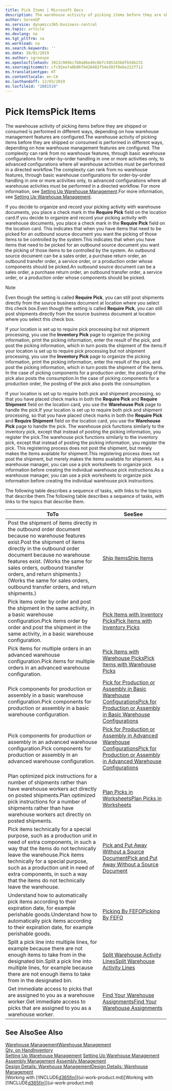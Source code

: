 ```yaml
---
title: Pick Items | Microsoft Docs
description: The warehouse activity of picking items before they are shipped or consumed is performed in different ways, depending on how warehouse management features are configured. The [setup](../configure-warehouse-processes.md) complexity can rank from no warehouse features, through basic warehouse configurations for order-by-order handling in one or more activities only, to advanced configurations where all warehouse activities must be performed in a directed workflow.
author: SorenGP
ms.service: dynamics365-business-central
ms.topic: article
ms.devlang: na
ms.tgt_pltfrm: na
ms.workload: na
ms.search.keywords: ''
ms.date: 10/01/2019
ms.author: sgroespe
ms.openlocfilehash: 3922c9696c7b0a06e49c0bfc505343bdfb58b231
ms.sourcegitcommit: cfc92eefa8b06fb426482f54e393f0e6e222f712
ms.translationtype: HT
ms.contentlocale: en-CA
ms.lasthandoff: 12/03/2019
ms.locfileid: "2881519"
---
```

# <a name="pick-items"></a><span data-ttu-id="c6219-104">Pick Items</span><span class="sxs-lookup"><span data-stu-id="c6219-104">Pick Items</span></span>
<span data-ttu-id="c6219-105">The warehouse activity of picking items before they are shipped or consumed is performed in different ways, depending on how warehouse management features are configured.</span><span class="sxs-lookup"><span data-stu-id="c6219-105">The warehouse activity of picking items before they are shipped or consumed is performed in different ways, depending on how warehouse management features are configured.</span></span> <span data-ttu-id="c6219-106">The complexity can rank from no warehouse features, through basic warehouse configurations for order-by-order handling in one or more activities only, to advanced configurations where all warehouse activities must be performed in a directed workflow.</span><span class="sxs-lookup"><span data-stu-id="c6219-106">The complexity can rank from no warehouse features, through basic warehouse configurations for order-by-order handling in one or more activities only, to advanced configurations where all warehouse activities must be performed in a directed workflow.</span></span> <span data-ttu-id="c6219-107">For more information, see [Setting Up Warehouse Management](warehouse-setup-warehouse.md).</span><span class="sxs-lookup"><span data-stu-id="c6219-107">For more information, see [Setting Up Warehouse Management](warehouse-setup-warehouse.md).</span></span>

<span data-ttu-id="c6219-108">If you decide to organize and record your picking activity with warehouse documents, you place a check mark in the **Require Pick** field on the location card.</span><span class="sxs-lookup"><span data-stu-id="c6219-108">If you decide to organize and record your picking activity with warehouse documents, you place a check mark in the **Require Pick** field on the location card.</span></span> <span data-ttu-id="c6219-109">This indicates that when you have items that need to be picked for an outbound source document you want the picking of those items to be controlled by the system.</span><span class="sxs-lookup"><span data-stu-id="c6219-109">This indicates that when you have items that need to be picked for an outbound source document you want the picking of those items to be controlled by the system.</span></span> <span data-ttu-id="c6219-110">An outbound source document can be a sales order, a purchase return order, an outbound transfer order, a service order, or a production order whose components should be picked.</span><span class="sxs-lookup"><span data-stu-id="c6219-110">An outbound source document can be a sales order, a purchase return order, an outbound transfer order, a service order, or a production order whose components should be picked.</span></span>

> [!NOTE]
> <span data-ttu-id="c6219-111">Even though the setting is called **Require Pick**, you can still post shipments directly from the source business document at location where you select this check box.</span><span class="sxs-lookup"><span data-stu-id="c6219-111">Even though the setting is called **Require Pick**, you can still post shipments directly from the source business document at location where you select this check box.</span></span>

<span data-ttu-id="c6219-112">If your location is set up to require pick processing but not shipment processing, you use the **Inventory Pick** page to organize the picking information, print the picking information, enter the result of the pick, and post the picking information, which in turn posts the shipment of the items.</span><span class="sxs-lookup"><span data-stu-id="c6219-112">If your location is set up to require pick processing but not shipment processing, you use the **Inventory Pick** page to organize the picking information, print the picking information, enter the result of the pick, and post the picking information, which in turn posts the shipment of the items.</span></span> <span data-ttu-id="c6219-113">In the case of picking components for a production order, the posting of the pick also posts the consumption.</span><span class="sxs-lookup"><span data-stu-id="c6219-113">In the case of picking components for a production order, the posting of the pick also posts the consumption.</span></span>

<span data-ttu-id="c6219-114">If your location is set up to require both pick and shipment processing, so that you have placed check marks in both the **Require Pick** and **Require Shipment** field on the location card, you use the **Warehouse Pick** page to handle the pick.</span><span class="sxs-lookup"><span data-stu-id="c6219-114">If your location is set up to require both pick and shipment processing, so that you have placed check marks in both the **Require Pick** and **Require Shipment** field on the location card, you use the **Warehouse Pick** page to handle the pick.</span></span> <span data-ttu-id="c6219-115">The warehouse pick functions similarly to the inventory pick, except that instead of posting the picking information, you register the pick.</span><span class="sxs-lookup"><span data-stu-id="c6219-115">The warehouse pick functions similarly to the inventory pick, except that instead of posting the picking information, you register the pick.</span></span> <span data-ttu-id="c6219-116">This registering process does not post the shipment, but merely makes the items available for shipment.</span><span class="sxs-lookup"><span data-stu-id="c6219-116">This registering process does not post the shipment, but merely makes the items available for shipment.</span></span> <span data-ttu-id="c6219-117">As a warehouse manager, you can use a pick worksheets to organize pick information before creating the individual warehouse pick instructions.</span><span class="sxs-lookup"><span data-stu-id="c6219-117">As a warehouse manager, you can use a pick worksheets to organize pick information before creating the individual warehouse pick instructions.</span></span>

<span data-ttu-id="c6219-118">The following table describes a sequence of tasks, with links to the topics that describe them.</span><span class="sxs-lookup"><span data-stu-id="c6219-118">The following table describes a sequence of tasks, with links to the topics that describe them.</span></span>   

|<span data-ttu-id="c6219-119">**To**</span><span class="sxs-lookup"><span data-stu-id="c6219-119">**To**</span></span>|<span data-ttu-id="c6219-120">**See**</span><span class="sxs-lookup"><span data-stu-id="c6219-120">**See**</span></span>|
|------------|-------------|  
|<span data-ttu-id="c6219-121">Post the shipment of items directly in the outbound order document because no warehouse features exist.</span><span class="sxs-lookup"><span data-stu-id="c6219-121">Post the shipment of items directly in the outbound order document because no warehouse features exist.</span></span> <span data-ttu-id="c6219-122">(Works the same for sales orders, outbound transfer orders, and return shipments.)</span><span class="sxs-lookup"><span data-stu-id="c6219-122">(Works the same for sales orders, outbound transfer orders, and return shipments.)</span></span>|[<span data-ttu-id="c6219-123">Ship Items</span><span class="sxs-lookup"><span data-stu-id="c6219-123">Ship Items</span></span>](warehouse-how-ship-items.md)|  
|<span data-ttu-id="c6219-124">Pick items order by order and post the shipment in the same activity, in a basic warehouse configuration.</span><span class="sxs-lookup"><span data-stu-id="c6219-124">Pick items order by order and post the shipment in the same activity, in a basic warehouse configuration.</span></span>|[<span data-ttu-id="c6219-125">Pick Items with Inventory Picks</span><span class="sxs-lookup"><span data-stu-id="c6219-125">Pick Items with Inventory Picks</span></span>](warehouse-how-to-pick-items-with-inventory-picks.md)|
|<span data-ttu-id="c6219-126">Pick items for multiple orders in an advanced warehouse configuration.</span><span class="sxs-lookup"><span data-stu-id="c6219-126">Pick items for multiple orders in an advanced warehouse configuration.</span></span>|[<span data-ttu-id="c6219-127">Pick Items with Warehouse Picks</span><span class="sxs-lookup"><span data-stu-id="c6219-127">Pick Items with Warehouse Picks</span></span>](warehouse-how-to-pick-items-for-warehouse-shipment.md)|  
|<span data-ttu-id="c6219-128">Pick components for production or assembly in a basic warehouse configuration.</span><span class="sxs-lookup"><span data-stu-id="c6219-128">Pick components for production or assembly in a basic warehouse configuration.</span></span>|[<span data-ttu-id="c6219-129">Pick for Production or Assembly in Basic Warehouse Configurations</span><span class="sxs-lookup"><span data-stu-id="c6219-129">Pick for Production or Assembly in Basic Warehouse Configurations</span></span>](warehouse-how-to-pick-for-production.md)|
|<span data-ttu-id="c6219-130">Pick components for production or assembly in an advanced warehouse configuration.</span><span class="sxs-lookup"><span data-stu-id="c6219-130">Pick components for production or assembly in an advanced warehouse configuration.</span></span>|[<span data-ttu-id="c6219-131">Pick for Production or Assembly in Advanced Warehouse Configurations</span><span class="sxs-lookup"><span data-stu-id="c6219-131">Pick for Production or Assembly in Advanced Warehouse Configurations</span></span>](warehouse-how-to-pick-for-internal-operations-in-advanced-warehousing.md)|  
|<span data-ttu-id="c6219-132">Plan optimized pick instructions for a number of shipments rather than have warehouse workers act directly on posted shipments.</span><span class="sxs-lookup"><span data-stu-id="c6219-132">Plan optimized pick instructions for a number of shipments rather than have warehouse workers act directly on posted shipments.</span></span>|[<span data-ttu-id="c6219-133">Plan Picks in Worksheets</span><span class="sxs-lookup"><span data-stu-id="c6219-133">Plan Picks in Worksheets</span></span>](warehouse-how-to-plan-picks-in-worksheets.md)|  
|<span data-ttu-id="c6219-134">Pick items technically for a special purpose, such as a production unit in need of extra components, in such a way that the items do not technically leave the warehouse.</span><span class="sxs-lookup"><span data-stu-id="c6219-134">Pick items technically for a special purpose, such as a production unit in need of extra components, in such a way that the items do not technically leave the warehouse.</span></span>|[<span data-ttu-id="c6219-135">Pick and Put Away Without a Source Document</span><span class="sxs-lookup"><span data-stu-id="c6219-135">Pick and Put Away Without a Source Document</span></span>](warehouse-how-to-create-put-aways-from-internal-put-aways.md)|
|<span data-ttu-id="c6219-136">Understand how to automatically pick items according to their expiration date, for example perishable goods.</span><span class="sxs-lookup"><span data-stu-id="c6219-136">Understand how to automatically pick items according to their expiration date, for example perishable goods.</span></span>|[<span data-ttu-id="c6219-137">Picking By FEFO</span><span class="sxs-lookup"><span data-stu-id="c6219-137">Picking By FEFO</span></span>](warehouse-picking-by-fefo.md)|
|<span data-ttu-id="c6219-138">Split a pick line into multiple lines, for example because there are not enough items to take from in the designated bin.</span><span class="sxs-lookup"><span data-stu-id="c6219-138">Split a pick line into multiple lines, for example because there are not enough items to take from in the designated bin.</span></span>|[<span data-ttu-id="c6219-139">Split Warehouse Activity Lines</span><span class="sxs-lookup"><span data-stu-id="c6219-139">Split Warehouse Activity Lines</span></span>](warehouse-how-to-split-warehouse-activity-lines.md)|
|<span data-ttu-id="c6219-140">Get immediate access to picks that are assigned to you as a warehouse worker.</span><span class="sxs-lookup"><span data-stu-id="c6219-140">Get immediate access to picks that are assigned to you as a warehouse worker.</span></span>|[<span data-ttu-id="c6219-141">Find Your Warehouse Assignments</span><span class="sxs-lookup"><span data-stu-id="c6219-141">Find Your Warehouse Assignments</span></span>](warehouse-how-to-find-your-warehouse-assignments.md)|  

## <a name="see-also"></a><span data-ttu-id="c6219-142">See Also</span><span class="sxs-lookup"><span data-stu-id="c6219-142">See Also</span></span>  
[<span data-ttu-id="c6219-143">Warehouse Management</span><span class="sxs-lookup"><span data-stu-id="c6219-143">Warehouse Management</span></span>](warehouse-manage-warehouse.md)  
[<span data-ttu-id="c6219-144">Qty. on Hand</span><span class="sxs-lookup"><span data-stu-id="c6219-144">Inventory</span></span>](inventory-manage-inventory.md)  
<span data-ttu-id="c6219-145">[Setting Up Warehouse Management](warehouse-setup-warehouse.md)   </span><span class="sxs-lookup"><span data-stu-id="c6219-145">[Setting Up Warehouse Management](warehouse-setup-warehouse.md)   </span></span>  
<span data-ttu-id="c6219-146">[Assembly Management](assembly-assemble-items.md)  </span><span class="sxs-lookup"><span data-stu-id="c6219-146">[Assembly Management](assembly-assemble-items.md)  </span></span>  
[<span data-ttu-id="c6219-147">Design Details: Warehouse Management</span><span class="sxs-lookup"><span data-stu-id="c6219-147">Design Details: Warehouse Management</span></span>](design-details-warehouse-management.md)  
<span data-ttu-id="c6219-148">[Working with [!INCLUDE[d365fin](includes/d365fin_md.md)]](ui-work-product.md)</span><span class="sxs-lookup"><span data-stu-id="c6219-148">[Working with [!INCLUDE[d365fin](includes/d365fin_md.md)]](ui-work-product.md)</span></span>
